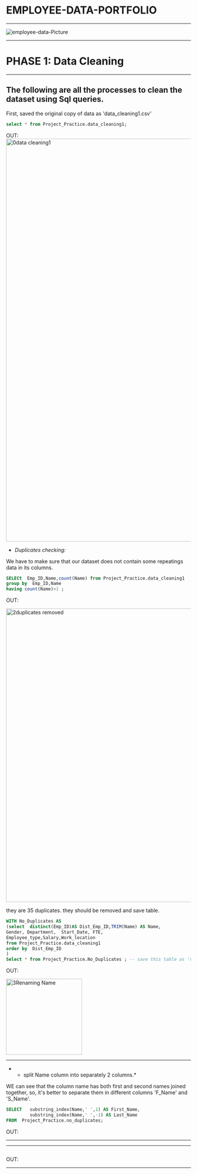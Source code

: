 <h1> EMPLOYEE-DATA-PORTFOLIO </h1>
<hr>

![employee-data-Picture](https://github.com/JoeYves/Employee-Data-Sql-Portfolio/assets/128157898/3579d4c1-a00d-47b0-aa0f-f4a41ded7b52)
<hr>


# PHASE 1: Data Cleaning 
<hr>



## The following are all the processes to clean the dataset using Sql queries.

First, saved the original copy of data as 'data_cleaning1.csv'

```sql
select * from Project_Practice.data_cleaning1;
```
OUT:
<img width="1098" alt="0data cleaning1" src="https://github.com/JoeYves/Employee-Data-Sql-Portfolio/assets/128157898/4130e1df-97b4-4324-af33-8968b39d363e">



* *Duplicates checking:*

We have to make sure that our dataset does not contain some repeatings data in its columns.

```sql
SELECt  Emp_ID,Name,count(Name) from Project_Practice.data_cleaning1
group by  Emp_ID,Name
having count(Name)>1 ; 
```
OUT:

<img width="800" alt="2duplicates removed" src="https://github.com/JoeYves/Employee-Data-Sql-Portfolio/assets/128157898/c92060ad-603d-4f2c-b86d-1658198501de">

they are 35 duplicates. they should be removed and save table.

```sql
WITH No_Duplicates AS      
(select  distinct(Emp_ID)AS Dist_Emp_ID,TRIM(Name) AS Name,  
Gender, Department,  Start_Date, FTE, 
Employee_type,Salary,Work_location 
from Project_Practice.data_cleaning1
order by  Dist_Emp_ID 
)
Select * from Project_Practice.No_Duplicates ; -- save this table as 'no_duplicates' table;
```
OUT:

<img width="207" alt="3Renaming Name" src="https://github.com/JoeYves/Employee-Data-Sql-Portfolio/assets/128157898/410868b0-7ccb-4002-8ad7-aa59b925c103">

<hr>

* * split Name column into separately 2 columns.*

WE can see that the column name has both first and second names joined together, so, it's better to separate them in different columns 'F_Name' and 'S_Name'.

```sql
SELECT   substring_index(Name,' ',1) AS First_Name,
		 substring_index(Name,' ',-1) AS Last_Name
FROM  Project_Practice.no_duplicates; 
```
OUT:



<hr>




<hr>

<p> </p>

```sql

```
OUT:

<hr>










  






